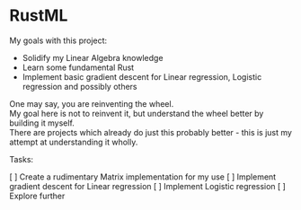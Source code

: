 # RustML

My goals with this project:
 * Solidify my Linear Algebra knowledge
 * Learn some fundamental Rust
 * Implement basic gradient descent for Linear regression, Logistic regression and possibly others

One may say, you are reinventing the wheel.  
My goal here is not to reinvent it, but understand the wheel better by building it myself.  
There are projects which already do just this probably better - this is just my attempt at understanding it wholly. 


Tasks:

[ ] Create a rudimentary Matrix implementation for my use
[ ] Implement gradient descent for Linear regression
[ ] Implement Logistic regression
[ ] Explore further

